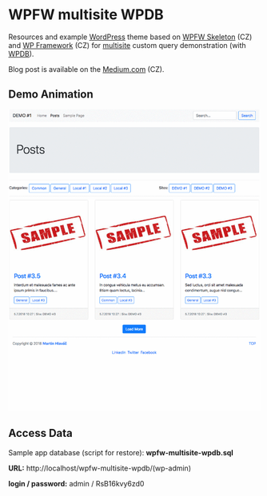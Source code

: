 # WPFW multisite WPDB

Resources and example [WordPress](https://wordpress.org/) theme based on [WPFW Skeleton](https://github.com/ktstudio/WPFW-Skeleton) (CZ) and [WP Framework](https://github.com/ktstudio/WP-Framework/) (CZ) for [multisite](https://codex.wordpress.org/Create_A_Network) custom query demonstration (with [WPDB](https://codex.wordpress.org/wpdb)).

Blog post is available on the [Medium.com](https://medium.com/@hlavacm/wpfw-multisite-wpdb-1f3ee6a4181b) (CZ).

## Demo Animation

![alt text](wpfw-multisite-wpdb.gif "Demo animation")

## Access Data

Sample app database (script for restore): **wpfw-multisite-wpdb.sql**

**URL:** http://localhost/wpfw-multisite-wpdb/(wp-admin)

**login / password:** admin / RsB16kvy6zd0